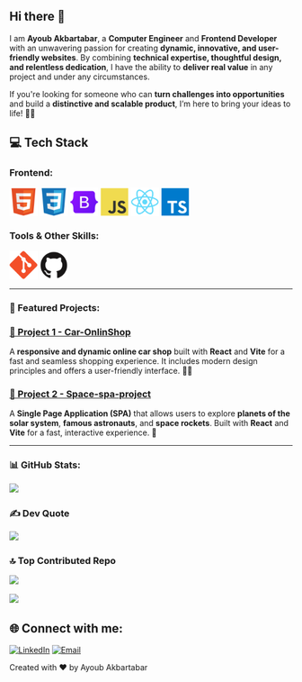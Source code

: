 ## Hi there 👋
I am **Ayoub Akbartabar**, a **Computer Engineer** and **Frontend Developer** with an unwavering passion for creating **dynamic, innovative, and user-friendly websites**. By combining **technical expertise, thoughtful design, and relentless dedication**, I have the ability to **deliver real value** in any project and under any circumstances.  

If you're looking for someone who can **turn challenges into opportunities** and build a **distinctive and scalable product**, I’m here to bring your ideas to life! 🚀✨

## 💻 Tech Stack

### Frontend:
<p align="left">
  <img src="https://raw.githubusercontent.com/devicons/devicon/master/icons/html5/html5-original.svg" alt="HTML5" width="50" height="50" style="display: inline-block;"/>
  <img src="https://raw.githubusercontent.com/devicons/devicon/master/icons/css3/css3-original.svg" alt="CSS3" width="50" height="50" style="display: inline-block;"/>
  <img src="https://raw.githubusercontent.com/devicons/devicon/master/icons/bootstrap/bootstrap-original.svg" alt="Bootstrap" width="50" height="50" style="display: inline-block;"/>
  <img src="https://raw.githubusercontent.com/devicons/devicon/master/icons/javascript/javascript-original.svg" alt="JavaScript" width="50" height="50" style="display: inline-block;"/>
  <img src="https://raw.githubusercontent.com/devicons/devicon/master/icons/react/react-original.svg" alt="React" width="50" height="50" style="display: inline-block;"/>
  <img src="https://raw.githubusercontent.com/devicons/devicon/master/icons/typescript/typescript-original.svg" alt="TypeScript" width="50" height="50" style="display: inline-block;"/>
</p>

### Tools & Other Skills:
<p align="left">
  <img src="https://raw.githubusercontent.com/devicons/devicon/master/icons/git/git-original.svg" alt="Git" width="50" height="50" style="display: inline-block;"/>
  <img src="https://raw.githubusercontent.com/devicons/devicon/master/icons/github/github-original.svg" alt="GitHub" width="50" height="50" style="display: inline-block;"/>
</p>

___

### 🚀 Featured Projects:
### [📌 Project 1 - Car-OnlinShop](https://github.com/ayoubakbartabar/car-online-shop)
A **responsive and dynamic online car shop** built with **React** and **Vite** for a fast and seamless shopping experience. It includes modern design principles and offers a user-friendly interface. 🚗🛒

### [📌 Project 2 - Space-spa-project](https://github.com/ayoubakbartabar/Space-spa-project.git)
A **Single Page Application (SPA)** that allows users to explore **planets of the solar system**, **famous astronauts**, and **space rockets**. Built with **React** and **Vite** for a fast, interactive experience. 🚀
___

### 📊 GitHub Stats:
![](https://github-readme-stats.vercel.app/api?username=ayoubakbartabar&theme=dark&hide_border=false&include_all_commits=false&count_private=false)



### ✍️ Dev Quote
![](https://quotes-github-readme.vercel.app/api?type=horizontal&theme=radical)



### 🔝 Top Contributed Repo
![](https://github-contributor-stats.vercel.app/api?username=ayoubakbartabar&limit=5&theme=dark&combine_all_yearly_contributions=true)


[![](https://visitcount.itsvg.in/api?id=ayoubakbartabar&icon=0&color=0)](https://visitcount.itsvg.in)
## 🌐 Connect with me:
[![LinkedIn](https://img.shields.io/badge/LinkedIn-%230077B5.svg?logo=linkedin&logoColor=white)](https://www.linkedin.com/in/ayoub-akbartabar-bb78b2212/) [![Email](https://img.shields.io/badge/Email-D14836?logo=gmail&logoColor=white)](mailto:ayoubakbartabar1887@gmail.com) 

Created with ❤️ by Ayoub Akbartabar 
